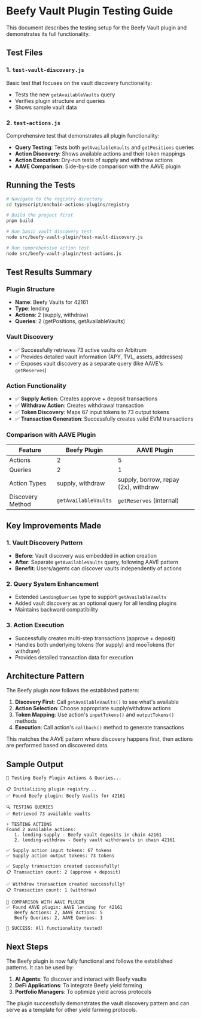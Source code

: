 # Beefy Vault Plugin Testing Guide

This document describes the testing setup for the Beefy Vault plugin and demonstrates its full functionality.

## Test Files

### 1. `test-vault-discovery.js`

Basic test that focuses on the vault discovery functionality:

- Tests the new `getAvailableVaults` query
- Verifies plugin structure and queries
- Shows sample vault data

### 2. `test-actions.js`

Comprehensive test that demonstrates all plugin functionality:

- **Query Testing**: Tests both `getAvailableVaults` and `getPositions` queries
- **Action Discovery**: Shows available actions and their token mappings
- **Action Execution**: Dry-run tests of supply and withdraw actions
- **AAVE Comparison**: Side-by-side comparison with the AAVE plugin

## Running the Tests

```bash
# Navigate to the registry directory
cd typescript/onchain-actions-plugins/registry

# Build the project first
pnpm build

# Run basic vault discovery test
node src/beefy-vault-plugin/test-vault-discovery.js

# Run comprehensive action test
node src/beefy-vault-plugin/test-actions.js
```

## Test Results Summary

### Plugin Structure

- **Name**: Beefy Vaults for 42161
- **Type**: lending
- **Actions**: 2 (supply, withdraw)
- **Queries**: 2 (getPositions, getAvailableVaults)

### Vault Discovery

- ✅ Successfully retrieves 73 active vaults on Arbitrum
- ✅ Provides detailed vault information (APY, TVL, assets, addresses)
- ✅ Exposes vault discovery as a separate query (like AAVE's `getReserves`)

### Action Functionality

- ✅ **Supply Action**: Creates approve + deposit transactions
- ✅ **Withdraw Action**: Creates withdrawal transaction
- ✅ **Token Discovery**: Maps 67 input tokens to 73 output tokens
- ✅ **Transaction Generation**: Successfully creates valid EVM transactions

### Comparison with AAVE Plugin

| Feature          | Beefy Plugin         | AAVE Plugin                          |
| ---------------- | -------------------- | ------------------------------------ |
| Actions          | 2                    | 5                                    |
| Queries          | 2                    | 1                                    |
| Action Types     | supply, withdraw     | supply, borrow, repay (2x), withdraw |
| Discovery Method | `getAvailableVaults` | `getReserves` (internal)             |

## Key Improvements Made

### 1. Vault Discovery Pattern

- **Before**: Vault discovery was embedded in action creation
- **After**: Separate `getAvailableVaults` query, following AAVE pattern
- **Benefit**: Users/agents can discover vaults independently of actions

### 2. Query System Enhancement

- Extended `LendingQueries` type to support `getAvailableVaults`
- Added vault discovery as an optional query for all lending plugins
- Maintains backward compatibility

### 3. Action Execution

- Successfully creates multi-step transactions (approve + deposit)
- Handles both underlying tokens (for supply) and mooTokens (for withdraw)
- Provides detailed transaction data for execution

## Architecture Pattern

The Beefy plugin now follows the established pattern:

1. **Discovery First**: Call `getAvailableVaults()` to see what's available
2. **Action Selection**: Choose appropriate supply/withdraw actions
3. **Token Mapping**: Use action's `inputTokens()` and `outputTokens()` methods
4. **Execution**: Call action's `callback()` method to generate transactions

This matches the AAVE pattern where discovery happens first, then actions are performed based on discovered data.

## Sample Output

```
🧪 Testing Beefy Plugin Actions & Queries...

📋 Initializing plugin registry...
✅ Found Beefy plugin: Beefy Vaults for 42161

🔍 TESTING QUERIES
✅ Retrieved 73 available vaults

⚡ TESTING ACTIONS
Found 2 available actions:
   1. lending-supply - Beefy vault deposits in chain 42161
   2. lending-withdraw - Beefy vault withdrawals in chain 42161

✅ Supply action input tokens: 67 tokens
✅ Supply action output tokens: 73 tokens

✅ Supply transaction created successfully!
📋 Transaction count: 2 (approve + deposit)

✅ Withdraw transaction created successfully!
📋 Transaction count: 1 (withdraw)

🔄 COMPARISON WITH AAVE PLUGIN
✅ Found AAVE plugin: AAVE lending for 42161
   Beefy Actions: 2, AAVE Actions: 5
   Beefy Queries: 2, AAVE Queries: 1

🎉 SUCCESS: All functionality tested!
```

## Next Steps

The Beefy plugin is now fully functional and follows the established patterns. It can be used by:

1. **AI Agents**: To discover and interact with Beefy vaults
2. **DeFi Applications**: To integrate Beefy yield farming
3. **Portfolio Managers**: To optimize yield across protocols

The plugin successfully demonstrates the vault discovery pattern and can serve as a template for other yield farming protocols.
